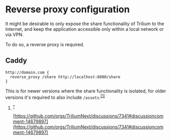 # Reverse proxy configuration
It might be desirable to only expose the share functionality of Trilium to the Internet, and keep the application accessible only within a local network or via VPN.

To do so, a reverse proxy is required.

## Caddy

```
http://domain.com {
  reverse_proxy /share http://localhost:8080/share
}
```

This is for newer versions where the share functionality is isolated, for older versions it's required to also include `/assets`.<sup><a href="#fn2b8mg20aol8">[1]</a></sup>

1.  <sup><strong><a href="#fnref2b8mg20aol8">^</a></strong></sup>
    
    [https://github.com/orgs/TriliumNext/discussions/7341#discussioncomment-14679897](https://github.com/orgs/TriliumNext/discussions/7341#discussioncomment-14679897)